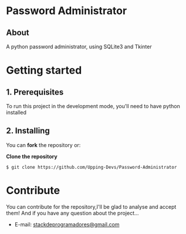 # Password Administrator

## About
A python password administrator, using SQLite3 and Tkinter
# Getting started
## 1. Prerequisites
To run this project in the development mode, you'll need to have python installed
## 2. Installing
You can **fork** the repository or:

**Clone the repository**
```
$ git clone https://github.com/Upping-Devs/Password-Administrator
```
# Contribute
You can contribute for the repository,I'll be glad to analyse and accept them! And if you have any question about the project...

- E-mail: stackdeprogramadores@gmail.com
